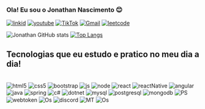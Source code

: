 ### Ola! Eu sou o Jonathan Nascimento 😊


[![linkid](https://img.shields.io/badge/LinkedIn-0077B5?style=for-the-badge&logo=linkedin&logoColor=white)](https://www.linkedin.com/in/jonathan-nascimento-0293781a6/)
[![youtube](https://img.shields.io/badge/YouTube-FF0000?style=for-the-badge&logo=youtube&logoColor=white)](https://www.youtube.com/channel/UCYsyE978gPa5hlunT25zoow)
[![TikTok](https://img.shields.io/badge/TikTok-000000?style=for-the-badge&logo=tiktok&logoColor=white)](https://www.tiktok.com/@imersivogames?lang=pt-BR)
[![Gmail](https://img.shields.io/badge/Gmail-D14836?style=for-the-badge&logo=gmail&logoColor=white)](jonathangtec@gmail.com)
[![leetcode](https://img.shields.io/badge/-LeetCode-FFA116?style=for-the-badge&logo=LeetCode&logoColor=black)](https://leetcode.com/mamoto22/)


![Jonathan GitHub stats](https://github-readme-stats.vercel.app/api?username=mamoto22&show_icons=true&theme=radical)
[![Top Langs](https://github-readme-stats.vercel.app/api/top-langs/?username=mamoto22)](https://github.com/mamoto22/github-readme-stats)

## Tecnologias que eu estudo e pratico no meu dia a dia!

<div style="display: inline_block"><br/>
<img align="center" alt="html5" src="https://img.shields.io/badge/HTML5-E34F26?style=for-the-badge&logo=html5&logoColor=white">
<img align="center" alt="css5" src="https://img.shields.io/badge/CSS3-1572B6?style=for-the-badge&logo=css3&logoColor=white">
<img align="center" alt="bootstrap" src="https://img.shields.io/badge/Bootstrap-563D7C?style=for-the-badge&logo=bootstrap&logoColor=white">
<img align="center" alt="js" src="https://img.shields.io/badge/JavaScript-323330?style=for-the-badge&logo=javascript&logoColor=F7DF1E">
<img align="center" alt="node" src="https://img.shields.io/badge/Node.js-43853D?style=for-the-badge&logo=node.js&logoColor=white">
<img align="center" alt="react" src="https://img.shields.io/badge/React-20232A?style=for-the-badge&logo=react&logoColor=61DAFB">
<img align="center" alt="reactNative" src="https://img.shields.io/badge/React_Native-20232A?style=for-the-badge&logo=react&logoColor=61DAFB">
<img align="center" alt="angular" src="https://img.shields.io/badge/Angular-DD0031?style=for-the-badge&logo=angular&logoColor=white">
<img align="center" alt="java" src="https://img.shields.io/badge/Java-ED8B00?style=for-the-badge&logo=openjdk&logoColor=white">
<img align="center" alt="spring" src="https://img.shields.io/badge/Spring-6DB33F?style=for-the-badge&logo=spring&logoColor=white">
<img align="center" alt="c#" src="https://img.shields.io/badge/C%23-239120?style=for-the-badge&logo=c-sharp&logoColor=white">
<img align="center" alt="dotnet" src="https://img.shields.io/badge/.NET-5C2D91?style=for-the-badge&logo=.net&logoColor=white">
<img align="center" alt="mysql" src="https://img.shields.io/badge/MySQL-00000F?style=for-the-badge&logo=mysql&logoColor=white">
<img align="center" alt="postgresql" src="https://img.shields.io/badge/PostgreSQL-316192?style=for-the-badge&logo=postgresql&logoColor=white">
<img align="center" alt="mongodb" src="https://img.shields.io/badge/MongoDB-4EA94B?style=for-the-badge&logo=mongodb&logoColor=white">
<img align="center" alt="PS" src="https://img.shields.io/badge/Powershell-2CA5E0?style=for-the-badge&logo=powershell&logoColor=white">
<img align="center" alt="webtoken" src="https://img.shields.io/badge/json%20web%20tokens-323330?style=for-the-badge&logo=json-web-tokens&logoColor=pink">
<img align="center" alt="Os" src="https://img.shields.io/badge/Windows-0078D6?style=for-the-badge&logo=windows&logoColor=white">
<img align="center" alt="discord" src="https://img.shields.io/badge/Discord-7289DA?style=for-the-badge&logo=discord&logoColor=white">
<img align="center" alt="MT" src="https://img.shields.io/badge/Microsoft_Teams-6264A7?style=for-the-badge&logo=microsoft-teams&logoColor=white">
<img align="center" alt="Os" src="https://img.shields.io/badge/Zoom-2D8CFF?style=for-the-badge&logo=zoom&logoColor=white">
<div>
